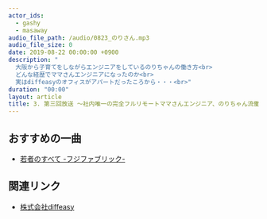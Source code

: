 ```yaml
---
actor_ids:
  - gashy
  - masaway
audio_file_path: /audio/0823_のりさん.mp3
audio_file_size: 0
date: 2019-08-22 00:00:00 +0900
description: "
  大阪から子育てをしながらエンジニアをしているのりちゃんの働き方<br>
  どんな経歴でママさんエンジニアになったのか<br>
  実はdiffeasyのオフィスがアパートだったころから・・・<br>"
duration: "00:00"
layout: article
title: 3. 第三回放送 〜社内唯一の完全フルリモートママさんエンジニア、のりちゃん流働き方！〜
---
```


## おすすめの一曲
- [若者のすべて -フジファブリック-](https://www.youtube.com/watch?v=IPBXepn5jTA)

## 関連リンク

- [株式会社diffeasy](https://diffeasy.com/)
